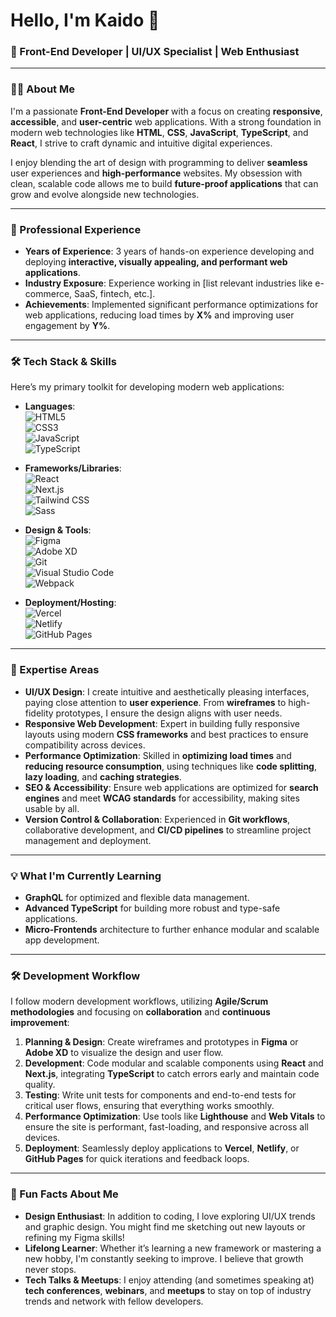 # Hello, I'm Kaido 👋

### 🚀 Front-End Developer | UI/UX Specialist | Web Enthusiast

---

### 🧑‍💻 About Me

I'm a passionate **Front-End Developer** with a focus on creating **responsive**, **accessible**, and **user-centric** web applications. With a strong foundation in modern web technologies like **HTML**, **CSS**, **JavaScript**, **TypeScript**, and **React**, I strive to craft dynamic and intuitive digital experiences.

I enjoy blending the art of design with programming to deliver **seamless** user experiences and **high-performance** websites. My obsession with clean, scalable code allows me to build **future-proof applications** that can grow and evolve alongside new technologies.

---

### 💼 Professional Experience

- **Years of Experience**: 3 years of hands-on experience developing and deploying **interactive, visually appealing, and performant web applications**.
- **Industry Exposure**: Experience working in [list relevant industries like e-commerce, SaaS, fintech, etc.].
- **Achievements**: Implemented significant performance optimizations for web applications, reducing load times by **X%** and improving user engagement by **Y%**.

---

### 🛠 Tech Stack & Skills

Here’s my primary toolkit for developing modern web applications:

- **Languages**:  
  ![HTML5](https://img.shields.io/badge/-HTML5-E34F26?style=flat&logo=html5&logoColor=white)  
  ![CSS3](https://img.shields.io/badge/-CSS3-1572B6?style=flat&logo=css3&logoColor=white)  
  ![JavaScript](https://img.shields.io/badge/-JavaScript-F7DF1E?style=flat&logo=javascript&logoColor=black)  
  ![TypeScript](https://img.shields.io/badge/-TypeScript-3178C6?style=flat&logo=typescript&logoColor=white)

- **Frameworks/Libraries**:  
  ![React](https://img.shields.io/badge/-React-61DAFB?style=flat&logo=react&logoColor=white)  
  ![Next.js](https://img.shields.io/badge/-Next.js-000000?style=flat&logo=nextdotjs&logoColor=white)  
  ![Tailwind CSS](https://img.shields.io/badge/-Tailwind_CSS-38B2AC?style=flat&logo=tailwind-css&logoColor=white)  
  ![Sass](https://img.shields.io/badge/-Sass-CC6699?style=flat&logo=sass&logoColor=white)

- **Design & Tools**:  
  ![Figma](https://img.shields.io/badge/-Figma-F24E1E?style=flat&logo=figma&logoColor=white)  
  ![Adobe XD](https://img.shields.io/badge/-Adobe_XD-FF61F6?style=flat&logo=adobe-xd&logoColor=white)  
  ![Git](https://img.shields.io/badge/-Git-F05032?style=flat&logo=git&logoColor=white)  
  ![Visual Studio Code](https://img.shields.io/badge/-VS_Code-007ACC?style=flat&logo=visual-studio-code&logoColor=white)  
  ![Webpack](https://img.shields.io/badge/-Webpack-8DD6F9?style=flat&logo=webpack&logoColor=black)

- **Deployment/Hosting**:  
  ![Vercel](https://img.shields.io/badge/-Vercel-000000?style=flat&logo=vercel&logoColor=white)  
  ![Netlify](https://img.shields.io/badge/-Netlify-00C7B7?style=flat&logo=netlify&logoColor=white)  
  ![GitHub Pages](https://img.shields.io/badge/-GitHub_Pages-181717?style=flat&logo=github&logoColor=white)

---

### 🌟 Expertise Areas

- **UI/UX Design**: I create intuitive and aesthetically pleasing interfaces, paying close attention to **user experience**. From **wireframes** to high-fidelity prototypes, I ensure the design aligns with user needs.
- **Responsive Web Development**: Expert in building fully responsive layouts using modern **CSS frameworks** and best practices to ensure compatibility across devices.
- **Performance Optimization**: Skilled in **optimizing load times** and **reducing resource consumption**, using techniques like **code splitting**, **lazy loading**, and **caching strategies**.
- **SEO & Accessibility**: Ensure web applications are optimized for **search engines** and meet **WCAG standards** for accessibility, making sites usable by all.
- **Version Control & Collaboration**: Experienced in **Git workflows**, collaborative development, and **CI/CD pipelines** to streamline project management and deployment.

---

### 💡 What I'm Currently Learning

- **GraphQL** for optimized and flexible data management.  
- **Advanced TypeScript** for building more robust and type-safe applications.
- **Micro-Frontends** architecture to further enhance modular and scalable app development.

---

### 🛠️ Development Workflow

I follow modern development workflows, utilizing **Agile/Scrum methodologies** and focusing on **collaboration** and **continuous improvement**:

1. **Planning & Design**: Create wireframes and prototypes in **Figma** or **Adobe XD** to visualize the design and user flow.
2. **Development**: Code modular and scalable components using **React** and **Next.js**, integrating **TypeScript** to catch errors early and maintain code quality.
3. **Testing**: Write unit tests for components and end-to-end tests for critical user flows, ensuring that everything works smoothly.
4. **Performance Optimization**: Use tools like **Lighthouse** and **Web Vitals** to ensure the site is performant, fast-loading, and responsive across all devices.
5. **Deployment**: Seamlessly deploy applications to **Vercel**, **Netlify**, or **GitHub Pages** for quick iterations and feedback loops.

---

### 🎯 Fun Facts About Me

- **Design Enthusiast**: In addition to coding, I love exploring UI/UX trends and graphic design. You might find me sketching out new layouts or refining my Figma skills!
- **Lifelong Learner**: Whether it’s learning a new framework or mastering a new hobby, I'm constantly seeking to improve. I believe that growth never stops.
- **Tech Talks & Meetups**: I enjoy attending (and sometimes speaking at) **tech conferences**, **webinars**, and **meetups** to stay on top of industry trends and network with fellow developers.
